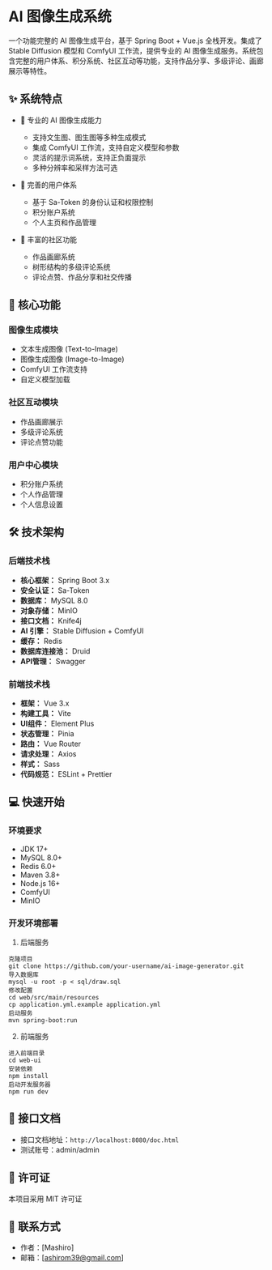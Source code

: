 # AI 图像生成系统

一个功能完整的 AI 图像生成平台，基于 Spring Boot + Vue.js 全栈开发。集成了 Stable Diffusion 模型和 ComfyUI 工作流，提供专业的 AI 图像生成服务。系统包含完整的用户体系、积分系统、社区互动等功能，支持作品分享、多级评论、画廊展示等特性。

## ✨ 系统特点

- 🎨 专业的 AI 图像生成能力
  - 支持文生图、图生图等多种生成模式
  - 集成 ComfyUI 工作流，支持自定义模型和参数
  - 灵活的提示词系统，支持正负面提示
  - 多种分辨率和采样方法可选

- 🎯 完善的用户体系
  - 基于 Sa-Token 的身份认证和权限控制
  - 积分账户系统
  - 个人主页和作品管理


- 🌈 丰富的社区功能
  - 作品画廊系统
  - 树形结构的多级评论系统
  - 评论点赞、作品分享和社交传播


## 🚀 核心功能

### 图像生成模块
- 文本生成图像 (Text-to-Image)
- 图像生成图像 (Image-to-Image)
- ComfyUI 工作流支持
- 自定义模型加载

### 社区互动模块
- 作品画廊展示
- 多级评论系统
- 评论点赞功能


### 用户中心模块
- 积分账户系统
- 个人作品管理
- 个人信息设置

## 🛠️ 技术架构

### 后端技术栈
- **核心框架：** Spring Boot 3.x
- **安全认证：** Sa-Token
- **数据库：** MySQL 8.0
- **对象存储：** MinIO
- **接口文档：** Knife4j
- **AI 引擎：** Stable Diffusion + ComfyUI
- **缓存：** Redis
- **数据库连接池：** Druid
- **API管理：** Swagger

### 前端技术栈
- **框架：** Vue 3.x
- **构建工具：** Vite
- **UI组件：** Element Plus
- **状态管理：** Pinia
- **路由：** Vue Router
- **请求处理：** Axios
- **样式：** Sass
- **代码规范：** ESLint + Prettier

## 💻 快速开始

### 环境要求
- JDK 17+
- MySQL 8.0+
- Redis 6.0+
- Maven 3.8+
- Node.js 16+
- ComfyUI
- MinIO

### 开发环境部署

1. 后端服务

```
克隆项目
git clone https://github.com/your-username/ai-image-generator.git
导入数据库
mysql -u root -p < sql/draw.sql
修改配置
cd web/src/main/resources
cp application.yml.example application.yml
启动服务
mvn spring-boot:run
```

2. 前端服务
```
进入前端目录
cd web-ui
安装依赖
npm install
启动开发服务器
npm run dev
```

## 📝 接口文档

- 接口文档地址：`http://localhost:8080/doc.html`
- 测试账号：admin/admin


## 📄 许可证

本项目采用 MIT 许可证 

## 👥 联系方式

- 作者：[Mashiro]
- 邮箱：[ashirom39@gmail.com]